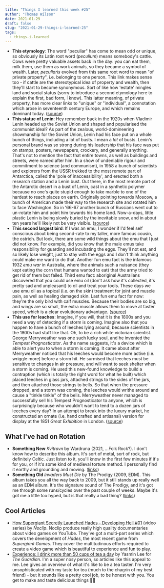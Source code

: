 ```yaml
---
title: "Things I learned this week #25"
author: "Thomas Wilson"
date: 2021-01-29
draft: false
slug: "2021-01-29-things-i-learned-25"
tags:
  - things-i-learned
---
```


- **This etymology**: The word "peculiar" has come to mean odd or unique, so obviously its Latin root word (_‌peculium_) means somebody's cattle. Cows were pretty valuable assets back in the day: you can eat them, milk them, use them as work animals, so they became a symbol of wealth. Later, _‌peculiaris_ evolved from this same root word to mean "of private property", i.e. belonging to one person. This link makes sense too - if cattle are the stereotypical idea of property and wealth, then they'll start to become synonymous. Sort of like how 'estate' mingles land and social status (sorry to introduce a second etymology here to explain the first, bad form, I know). This latter meaning, of private property, has more clear links to "unique" or "individual", a connotation which arose in seventeenth century Europe, and which remains dominant today. ([source](https://uselessetymology.com/2019/11/12/the-etymoooology-of-peculiar/))
- **This statue of Lenin**: Hey remember back in the 1920s when Vladimir Lenin headed up the Soviet Union and shaped and popularised the communist ideal? As part of the zealous, world-domineering showmanship for the Soviet Union, Lenin had his face put on a whole bunch of things, including a lot of busts. I mean a _lot_ of busts. Lenin's personal brand was so strong during his leadership that his face was put on stamps, posters, newspapers, crockery, and generally anything. That's not to mention the fact that entire towns, as well as buildings and streets, were named after him. In a show of undeniable rigour and commitment to science (and communism), in 1958 a bunch of scientists and explorers from the USSR trekked to the most remote part of Antarctica, called the 'pole of inaccessibility', and erected both a research station and a Lenin bust. Out there, in the most remote part of the Antarctic desert in a bust of Lenin, cast in a synthetic polymer because no one's quite stupid enough to take marble to one of the hardest to reach places on earth. Originally pointing towards Moscow, a bunch of American made their way to the research site and rotated him to face Washington. So in '66-67 another bunch of Russians went out to un-rotate him and point him towards his home land. Now-a-days, little plastic Lenin is being slowly buried by the inevitable snow, and in about ten years he'll likely not be very visible. ([source](https://www.worldabandoned.com/pole-of-inaccessibility))
- **This second largest bird**: If I was an emu, I wonder if I'd feel self conscious about being second-rate to my taller, more famous cousin, the ostrich. But look, there are some wild things about the emu that I just did not know. For example, did you know that the male emus take responsibility for guarding and incubating the eggs. They'll not eat, and so likely lose weight, just to stay with the eggs and I don't think anything could make me want to do that. Another fun emu fact is the infamous 1932 _emu war_ in Australia, where the animals such a nuisance (they kept eating the corn that humans wanted to eat) that the army tried to get rid of them but failed. Third emu fact: aboriginal Australians discovered that you could use emu oil (don't ask how it's collected, it's pretty sad and unpleasant) to oil and treat your tools. These days we use emu oil as a topical (i.e. on the skin) treatment for joint and muscle pain, as well as healing damaged skin. Last fun emu fact for now: they're the only bird with calf muscles. Because their bodies are so big, and wings are so small, the extra muscle allows them to move at faster speed, which is a clear evolutionary advantage. ([source](https://en.wikipedia.org/wiki/Emu))
- **This use for leaches**: Imagine, if you will, that it is the 1800s and you need a way of detecting if a storm is coming. Imagine also that you happen to have a bunch of leeches lying around, because scientists in the 1800s had stuff like that. Oh, to be a rich white victorian scientist. George Merryweather was one such lucky soul, and he invented the _Tempest Prognosticator_. As the name suggests, it's a device which is able to alert you to when a storm is coming. It came about after Merryweather noticed that his leeches would become more active (i.e. wriggle more) before a storm hit. He surmised that leeches must be sensitive to changes in air pressure, and will want to seek shelter when a storm is coming. He used this new-found knowledge to build a contraption (which is totally the right word for what he built) which placed leeches in glass jars, attached strings to the sides of the jars, and then attached those strings to bells. So that when the pressure dropped, and a storm was coming, the leeches would writhe around and cause a "tinkle tinkle" of the bells. Merryweather never managed to successfully sell his Tempest Prognosticator to anyone, which is surprisingly because who wouldn't want to tend to a dozen jars of leeches every day? In an attempt to break into the luxury market, he constructed an ornate (i.e. hand crafted and artisanal) version for display at the 1851 _Great Exhibition_ in London. ([source](https://en.wikipedia.org/wiki/Tempest_prognosticator))

## What I've had on Rotation

- **Something New** _Kvitravn_ by Wardruna (2021, ...Folk Rock?). I don't know how to describe this album. It's sort of metal, sort of rock, but definitely Celtic. Just listen to it, you'll know in the first few minutes if it's for you, or if it's some kind of medieval torture method. I personally find it earthy and grounding and moving. ([links](https://songwhip.com/wardruna/kvitravn2021))
- **Something Old** _Invaders Must Die_ by The Prodigy (2009, EDM). This album takes you all the way back to 2009, but it still stands up really well as an EDM album. It's the signature sound of The Prodigy, and it's got me through some runs/cycles over the past couple of weeks. Maybe it's got me a little too hyped, but is that really a bad thing? ([links](https://songwhip.com/the-prodigy/invadersmustdie))

## Cool Articles

- [How Supergiant Secretly Launched Hades - Developing Hell #01](https://www.youtube.com/watch?v=JzyE9hi912c) (video series) by _Noclip_. Noclip produce really high quality documentaries about video games on YouTube. They've got a multi-part series which covers the development of _Hades_, the most recent game from _Supergiant Games_. They cover the multitudinous efforts required to create a video game which is beautiful to experience and fun to play.
- [Experience: I drink more than 50 cups of tea a day](https://www.theguardian.com/lifeandstyle/2021/jan/15/experience-i-drink-more-than-50-cups-of-tea-a-day) by Yasmin Lee for _The Guardian_. I'm a super nosy person, so articles like this appeal to me. Lee gives an overview of what it's like to be a tea taster. I'm very unsophisticated with my taste for tea (much to the chagrin of my best friend) - but it sounds like a pretty cool job, to be honest with you. You get to make and taste delicious things 🤷‍♀️
